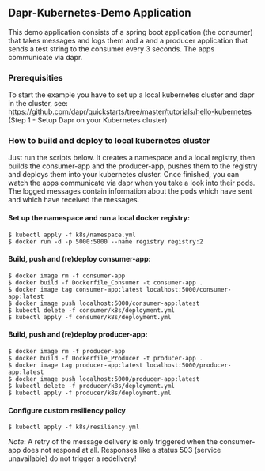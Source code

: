 ## Dapr-Kubernetes-Demo Application

This demo application consists of a spring boot application (the consumer) that takes messages and logs them and a
and a producer application that sends a test string to the consumer every 3 seconds. The apps communicate via dapr.

### Prerequisities

To start the example you have to set up a local kubernetes cluster and dapr in the cluster, see: 
https://github.com/dapr/quickstarts/tree/master/tutorials/hello-kubernetes (Step 1 - Setup Dapr on your Kubernetes cluster)

### How to build and deploy to local kubernetes cluster

Just run the scripts below. It creates a namespace and a local registry, then builds
the consumer-app and the producer-app, pushes them to the registry and deploys them into your kubernetes cluster.
Once finished, you can watch the apps communicate via dapr when you take a look into their pods. The logged messages
contain information about the pods which have sent and which have received the messages.

#### Set up the namespace and run a local docker registry:

``` shell
$ kubectl apply -f k8s/namespace.yml
$ docker run -d -p 5000:5000 --name registry registry:2
```
#### Build, push and (re)deploy consumer-app:

``` shell
$ docker image rm -f consumer-app
$ docker build -f Dockerfile_Consumer -t consumer-app .
$ docker image tag consumer-app:latest localhost:5000/consumer-app:latest
$ docker image push localhost:5000/consumer-app:latest
$ kubectl delete -f consumer/k8s/deployment.yml
$ kubectl apply -f consumer/k8s/deployment.yml
```
#### Build, push and (re)deploy producer-app:

``` shell
$ docker image rm -f producer-app
$ docker build -f Dockerfile_Producer -t producer-app .
$ docker image tag producer-app:latest localhost:5000/producer-app:latest
$ docker image push localhost:5000/producer-app:latest
$ kubectl delete -f producer/k8s/deployment.yml
$ kubectl apply -f producer/k8s/deployment.yml
```

#### Configure custom resiliency policy

``` shell
$ kubectl apply -f k8s/resiliency.yml
```

_Note_: A retry of the message delivery is only triggered when the consumer-app does not respond at all. Responses like a
status 503 (service unavailable) do not trigger a redelivery!